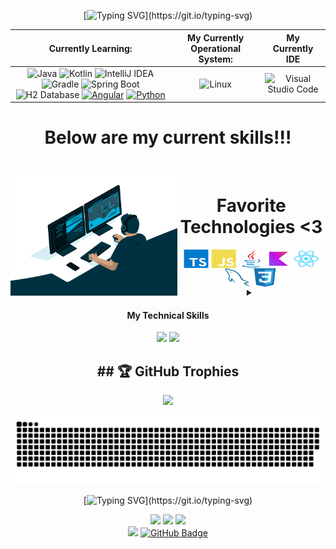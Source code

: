 <div align="center">

[![Typing SVG](https://readme-typing-svg.herokuapp.com/?color=0077b6&font=bold&size=35&center=true&vCenter=true&width=1000&lines=HELLO!!!;Welcome+to+my+github+profile;I'm+Reginaldo+Teixeira;I'm+37+years+old;I'm+a+brazilian+Junior+Developer;Currently+residing+in+Brazil;Anything,+just+call+me.)](https://git.io/typing-svg)
	

  
| **Currently Learning:** | **My Currently Operational System:** | My Currently IDE |
| :---: | :---: | :---: |
| ![Java](https://img.shields.io/badge/Java-%23ED8B00.svg?style=plastic&logo=java&logoColor=white) ![Kotlin](https://img.shields.io/badge/kotlin-%230095D5.svg?style=plastic&logo=kotlin&logoColor=white) ![IntelliJ IDEA](https://img.shields.io/badge/IntelliJ%20IDEA-%23000000.svg?style=plastic&logo=intellij-idea&logoColor=white) ![Gradle](https://img.shields.io/badge/gradle-%2302303A.svg?style=plastic&logo=gradle&logoColor=white) ![Spring Boot](https://img.shields.io/badge/Spring%20Boot-%236DB33F.svg?style=plastic&logo=spring-boot) ![H2 Database](https://img.shields.io/badge/H2%20Database-gray?style=plastic&logo=h2&logoColor=white) [![Angular](https://img.shields.io/badge/Angular-%23DD0031.svg?style=plastic&logo=angular&logoColor=white)](https://angular.io/) [![Python](https://img.shields.io/badge/Python-%233776AB.svg?style=plastic&logo=python&logoColor=white)](https://www.python.org/) | ![Linux](https://img.shields.io/badge/Linux-FCC624?style=plastic&logo=linux&logoColor=black) | ![Visual Studio Code](https://img.shields.io/badge/Visual%20Studio%20Code-%23007ACC.svg?style=plastic&logo=visual-studio-code&logoColor=white)
 


# Below are my current skills!!!
  
  <div style="display: inline_block">
    <br>
    <img align="left" height="200" alt="coding-time" src="./code.gif">
    <h1 align="center">Favorite Technologies <3</h1>
    <img align="center" height="30" width="40" alt="typescript-icon" src="https://raw.githubusercontent.com/devicons/devicon/master/icons/typescript/typescript-original.svg">
    <img align="center" height="30" width="40" alt="js-icon" src="https://raw.githubusercontent.com/devicons/devicon/master/icons/javascript/javascript-plain.svg">
    <img align="center" height="30" width="40" alt="java-icon" src="https://raw.githubusercontent.com/devicons/devicon/master/icons/java/java-original.svg">
    <img align="center" height="30" width="40" alt="kotlin-icon" src="https://raw.githubusercontent.com/devicons/devicon/master/icons/kotlin/kotlin-original.svg">
    <img align="center" height="30" width="40" alt="react-icon" src="https://raw.githubusercontent.com/devicons/devicon/master/icons/react/react-original.svg">
    <img align="center" height="30" width="40" alt="mysql-icon" src="https://raw.githubusercontent.com/devicons/devicon/master/icons/mysql/mysql-original.svg">
    <img align="center" height="30" width="40" alt="css-icon" src="https://raw.githubusercontent.com/devicons/devicon/master/icons/css3/css3-original.svg">
  </div>
  
<details>
<summary><h4>My Technical Skills</h4></summary>
<div id='lojc' align="center">
	
# 💻 Tech Stack:
![TypeScript](https://img.shields.io/badge/TypeScript-%23007ACC.svg?style=plastic&logo=typescript&logoColor=white) 
![JavaScript](https://img.shields.io/badge/JavaScript-%23323330.svg?style=plastic&logo=javascript&logoColor=%23F7DF1E)
![Java](https://img.shields.io/badge/Java-%23ED8B00.svg?style=plastic&logo=java&logoColor=white)
![Kotlin](https://img.shields.io/badge/kotlin-%230095D5.svg?style=plastic&logo=kotlin&logoColor=white)
![C#](https://img.shields.io/badge/C%23-%23239120.svg?style=plastic&logo=c-sharp&logoColor=white)
![Python](https://img.shields.io/badge/Python-%233776AB.svg?style=plastic&logo=python&logoColor=white)
![HTML5](https://img.shields.io/badge/HTML5-%23E34F26.svg?style=plastic&logo=html5&logoColor=white) 
![CSS3](https://img.shields.io/badge/CSS3-%231572B6.svg?style=plastic&logo=css3&logoColor=white) 
![React](https://img.shields.io/badge/React-%2320232a.svg?style=plastic&logo=react&logoColor=%2361DAFB) 
![Redux](https://img.shields.io/badge/Redux-%23593d88.svg?style=plastic&logo=redux&logoColor=white) 
![React Router](https://img.shields.io/badge/React_Router-CA4245?style=plastic&logo=react-router&logoColor=white) 
![Angular](https://img.shields.io/badge/Angular-%23DD0031.svg?style=plastic&logo=angular&logoColor=white)
![Styled Components](https://img.shields.io/badge/Styled_Components-DB7093?style=plastic&logo=styled-components&logoColor=white) 
![NodeJS](https://img.shields.io/badge/node.js-6DA55F?style=plastic&logo=node.js&logoColor=white) 
![Express](https://img.shields.io/badge/express-%23339933.svg?style=plastic&logo=express&logoColor=white)
![Docker](https://img.shields.io/badge/docker-%230db7ed.svg?style=plastic&logo=docker&logoColor=white)
![NPM](https://img.shields.io/badge/NPM-%23CB3837.svg?style=plastic&logo=npm&logoColor=white)
![ESLint](https://img.shields.io/badge/ESLint-%234B32C3.svg?style=plastic&logo=eslint&logoColor=white)
![MySQL](https://img.shields.io/badge/MySQL-%2300f.svg?style=plastic&logo=mysql&logoColor=white) 
![PostgreSQL](https://img.shields.io/badge/PostgreSQL-%23316192.svg?style=plastic&logo=postgresql&logoColor=white)
![NoSQL](https://img.shields.io/badge/NoSQL-%234ea94b.svg?style=plastic&logo=NoSQL&logoColor=white)
![H2 Database](https://img.shields.io/badge/H2%20Database-gray?style=plastic&logo=h2&logoColor=white)
![Sequelize](https://img.shields.io/badge/sequelize-%236B2E5F.svg?style=plastic&logo=sequelize&logoColor=white)
![JWT](https://img.shields.io/badge/JsonWebToken-%23323330.svg?style=plastic&logo=json-web-tokens&logoColor=white)
![Socket.IO](https://img.shields.io/badge/Socket.IO-%230E1626.svg?style=plastic&logo=socket.io&logoColor=white)
![jQuery](https://img.shields.io/badge/jquery-%230769AD.svg?style=plastic&logo=jquery&logoColor=white) 
![Gradle](https://img.shields.io/badge/gradle-%2302303A.svg?style=plastic&logo=gradle&logoColor=white)
![Jest](https://img.shields.io/badge/Jest-%23C21325.svg?style=plastic&logo=jest&logoColor=white)
![React Testing Library](https://img.shields.io/badge/React_Testing_Library-%23E33332.svg?style=plastic&logo=testing-library&logoColor=white)
![Mocha](https://img.shields.io/badge/mocha-%238D6748.svg?style=plastic&logo=mocha&logoColor=white)
![Chai](https://img.shields.io/badge/chai-%23F6ECD9.svg?style=plastic&logo=chai&logoColor=A30701)
![Sinon](https://img.shields.io/badge/sinon-%23864C9F.svg?style=plastic&logo=sinon&logoColor=white)
![JUnit](https://img.shields.io/badge/JUnit-%23525DCB.svg?style=plastic&logo=junit5&logoColor=white)
![Cypress](https://img.shields.io/badge/Cypress-%2317202C.svg?style=plastic&logo=cypress&logoColor=white)
![Git](https://img.shields.io/badge/Git-%23F05032.svg?style=plastic&logo=git&logoColor=white)
![GitHub](https://img.shields.io/badge/GitHub-%23121011.svg?style=plastic&logo=github&logoColor=white)
![MySQL Workbench](https://img.shields.io/badge/MySQL%20Workbench-gray?style=plastic&logo=mysql&logoColor=white)
![Spring Boot](https://img.shields.io/badge/Spring%20Boot-%236DB33F.svg?style=plastic&logo=spring-boot)
![Spring Initializr](https://img.shields.io/badge/Spring%20Initializr-%236DB33F.svg?style=plastic&logo=spring&logoColor=white)
![Swagger UI](https://img.shields.io/badge/Swagger%20UI-%2385EA2D.svg?style=plastic&logo=swagger&logoColor=white)
![Postman](https://img.shields.io/badge/Postman-FF6C37?style=plastic&logo=postman&logoColor=white) 	
![Visual Studio Code](https://img.shields.io/badge/Visual%20Studio%20Code-%23007ACC.svg?style=plastic&logo=visual-studio-code&logoColor=white)
![IntelliJ IDEA](https://img.shields.io/badge/IntelliJ%20IDEA-%23000000.svg?style=plastic&logo=intellij-idea&logoColor=white)
![Linux](https://img.shields.io/badge/Linux-FCC624?style=plastic&logo=linux&logoColor=black)
![Bootstrap](https://img.shields.io/badge/bootstrap-%23563D7C.svg?style=plastic&logo=bootstrap&logoColor=white) 		
![Vercel](https://img.shields.io/badge/vercel-%23000000.svg?style=plastic&logo=vercel&logoColor=white) 
![Trello](https://img.shields.io/badge/Trello-%23026AA7.svg?style=plastic&logo=Trello&logoColor=white)
![Canva](https://img.shields.io/badge/Canva-%2300C4CC.svg?style=plastic&logo=Canva&logoColor=white) 	
![Figma](https://img.shields.io/badge/figma-%23F24E1E.svg?style=plastic&logo=figma&logoColor=white)
![Unity](https://img.shields.io/badge/unity-%23000000.svg?style=plastic&logo=unity&logoColor=white)
<!-- ![MongoDB](https://img.shields.io/badge/MongoDB-%234ea94b.svg?style=plastic&logo=mongodb&logoColor=white)  -->
<!-- ![Next JS](https://img.shields.io/badge/Next-black?style=plastic&logo=next.js&logoColor=white)  -->
<!-- ![SASS](https://img.shields.io/badge/SASS-hotpink.svg?style=plastic&logo=SASS&logoColor=white)  -->
<!-- ![MUI](https://img.shields.io/badge/MUI-%230081CB.svg?style=plastic&logo=material-ui&logoColor=white)  -->
<!-- ![TailwindCSS](https://img.shields.io/badge/TailwindCSS-%2338B2AC.svg?style=plastic&logo=tailwind-css&logoColor=white)  -->

</div>
	
</details>
	  
	  
  
  <img height="180em" src="https://github-readme-stats.vercel.app/api?username=reginaldo-teixeira-ou-regis&show_icons=true&include_all_commits=true&count_private=true&theme=tokyonight"/>
  <img height="180em" src="https://github-readme-stats.vercel.app/api/top-langs/?username=reginaldo-teixeira-ou-regis&layout=compact&langs_count=7&theme=tokyonight"/>
	


<h2 align="center">## 🏆 GitHub Trophies</h2>
<p align="center">
   <img src=https://github-profile-trophy.vercel.app/?username=reginaldo-teixeira-ou-regis&theme=radical&row=2&no-bg=true&column=3&margin-w=15&margin-h=15" />
</p>
  

	
<picture>
  <source media="(prefers-color-scheme: dark)" srcset="https://github.com/reginaldo-teixeira-ou-regis/reginaldo-teixeira-ou-regis/blob/output/github-snake-dark.svg">
  <source media="(prefers-color-scheme: light)" srcset="https://github.com/reginaldo-teixeira-ou-regis/reginaldo-teixeira-ou-regis/blob/output/github-snake.svg">
  <img alt="github-snake" src="https://github.com/reginaldo-teixeira-ou-regis/reginaldo-teixeira-ou-regis/blob/output/github-snake-dark.svg">
</picture>
															
																 
		   
[![Typing SVG](https://readme-typing-svg.herokuapp.com/?color=0077b6&font=bold&size=35&center=true&vCenter=true&width=1000&lines=Connect+with+me!!!)](https://git.io/typing-svg)
		   
<div align="center">
  <a href = "mailto:reginaldoteixeiraouregis@gmail.com"><img src="https://img.shields.io/badge/Gmail-D14836?style=for-the-badge&logo=gmail&logoColor=white" target="_blank"></a>
  <a href="https://www.linkedin.com/in/reginaldo-teixeira-ou-regis" target="_blank"><img src="https://img.shields.io/badge/-LinkedIn-%230077B5?style=for-the-badge&logo=linkedin&logoColor=white" target="_blank"></a>
  <a href="https://wa.me/+5543999308399" target="_blank"><img src="https://img.shields.io/badge/WhatsApp-%2B5543999308399?style=for-the-badge&logo=whatsapp&logoColor=white" /></a>
</div>		
	


<div align="center">
<a href="https://github.com/Meghna-DAS/github-profile-views-counter">
<img src="https://komarev.com/ghpvc/?username=reginaldo-teixeira-ou-regis"></a>
<a href="https://github.com/reginaldo-teixeira-ou-regis?tab=followers"><img src="https://img.shields.io/github/followers/reginaldo-teixeira-ou-regis?label=Followers&style=social" alt="GitHub Badge"></a>
</div>

</div> 
